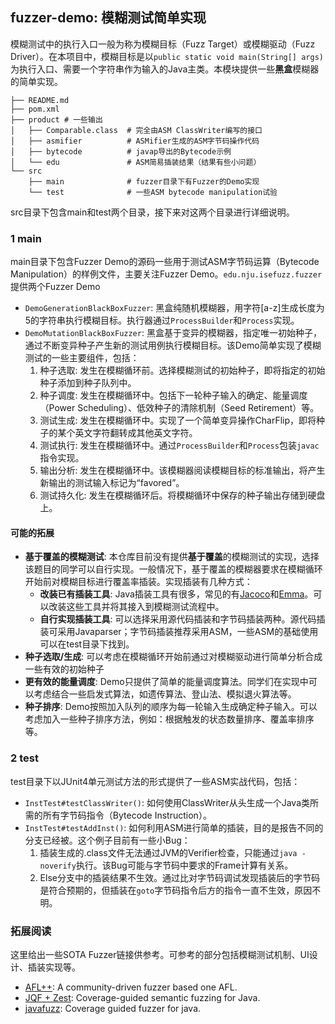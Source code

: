 ## fuzzer-demo: 模糊测试简单实现

模糊测试中的执行入口一般为称为模糊目标（Fuzz Target）或模糊驱动（Fuzz Driver）。在本项目中，模糊目标是以`public static void main(String[] args)`为执行入口、需要一个字符串作为输入的Java主类。本模块提供一些**黑盒**模糊器的简单实现。

```shell
├── README.md
├── pom.xml
├── product # 一些输出
│   ├── Comparable.class  # 完全由ASM ClassWriter编写的接口
│   ├── asmifier          # ASMifier生成的ASM字节码操作代码
│   ├── bytecode          # javap导出的Bytecode示例
│   └── edu               # ASM简易插装结果（结果有些小问题）
└── src
    ├── main              # fuzzer目录下有Fuzzer的Demo实现
    └── test              # 一些ASM bytecode manipulation试验
```

src目录下包含main和test两个目录，接下来对这两个目录进行详细说明。

### 1 main

main目录下包含Fuzzer Demo的源码一些用于测试ASM字节码运算（Bytecode Manipulation）的样例文件，主要关注Fuzzer Demo。`edu.nju.isefuzz.fuzzer`提供两个Fuzzer Demo
  - `DemoGenerationBlackBoxFuzzer`: 黑盒纯随机模糊器，用字符\[a-z\]生成长度为5的字符串执行模糊目标。执行器通过`ProcessBuilder`和`Process`实现。
  - `DemoMutationBlackBoxFuzzer`: 黑盒基于变异的模糊器，指定唯一初始种子，通过不断变异种子产生新的测试用例执行模糊目标。该Demo简单实现了模糊测试的一些主要组件，包括：
    1. 种子选取: 发生在模糊循环前。选择模糊测试的初始种子，即将指定的初始种子添加到种子队列中。
    2. 种子调度: 发生在模糊循环中。包括下一轮种子输入的确定、能量调度（Power Scheduling）、低效种子的清除机制（Seed Retirement）等。
    3. 测试生成: 发生在模糊循环中。实现了一个简单变异操作CharFlip，即将种子的某个英文字符翻转成其他英文字符。
    4. 测试执行: 发生在模糊循环中。通过`ProcessBuilder`和`Process`包装`javac`指令实现。
    5. 输出分析: 发生在模糊循环中。该模糊器阅读模糊目标的标准输出，将产生新输出的测试输入标记为“favored”。
    6. 测试持久化: 发生在模糊循环后。将模糊循环中保存的种子输出存储到硬盘上。

#### 可能的拓展

- **基于覆盖的模糊测试**: 本仓库目前没有提供**基于覆盖**的模糊测试的实现，选择该题目的同学可以自行实现。一般情况下，基于覆盖的模糊器要求在模糊循环开始前对模糊目标进行覆盖率插装。实现插装有几种方式：
  - **改装已有插装工具**: Java插装工具有很多，常见的有[Jacoco](https://www.eclemma.org/jacoco/)和[Emma](https://emma.sourceforge.net/)。可以改装这些工具并将其接入到模糊测试流程中。
  - **自行实现插装工具**: 可以选择采用源代码插装和字节码插装两种。源代码插装可采用Javaparser；字节码插装推荐采用ASM，一些ASM的基础使用可以在test目录下找到。
- **种子选取/生成**: 可以考虑在模糊循环开始前通过对模糊驱动进行简单分析合成一些有效的初始种子
- **更有效的能量调度**: Demo只提供了简单的能量调度算法。同学们在实现中可以考虑结合一些启发式算法，如遗传算法、登山法、模拟退火算法等。
- **种子排序**: Demo按照加入队列的顺序为每一轮输入生成确定种子输入。可以考虑加入一些种子排序方法，例如：根据触发的状态数量排序、覆盖率排序等。

### 2 test

test目录下以JUnit4单元测试方法的形式提供了一些ASM实战代码，包括：

- `InstTest#testClassWriter()`: 如何使用ClassWriter从头生成一个Java类所需的所有字节码指令（Bytecode Instruction）。
- `InstTest#testAddInst()`: 如何利用ASM进行简单的插装，目的是报告不同的分支已经被。这个例子目前有一些小Bug：
  1. 插装生成的.class文件无法通过JVM的Verifier检查，只能通过`java -noverify`执行。该Bug可能与字节码中要求的Frame计算有关系。
  2. Else分支中的插装结果不生效。通过比对字节码调试发现插装后的字节码是符合预期的，但插装在`goto`字节码指令后方的指令一直不生效，原因不明。


### 拓展阅读

这里给出一些SOTA Fuzzer链接供参考。可参考的部分包括模糊测试机制、UI设计、插装实现等。

- [AFL++](https://github.com/AFLplusplus/AFLplusplus): A community-driven fuzzer based one AFL.
- [JQF + Zest](https://github.com/rohanpadhye/JQF): Coverage-guided semantic fuzzing for Java.
- [javafuzz](https://gitlab.com/gitlab-org/security-products/analyzers/fuzzers/javafuzz): Coverage guided fuzzer for java. 


